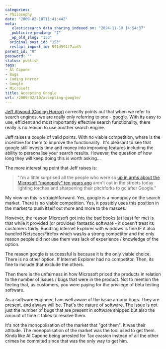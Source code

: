 ```yaml
---
categories:
- Philosophy
date: "2009-02-10T11:41:44Z"
meta:
  _elasticsearch_data_sharing_indexed_on: "2024-11-18 14:54:37"
  _publicize_pending: "1"
  _wp_old_slug: "153"
  original_post_id: "153"
  restapi_import_id: 591d994f7aad5
parent_id: "0"
password: ""
status: publish
tags:
- Al Capone
- Bugs
- Coding Horror
- Google
- Microsoft
title: Accepting Google
url: /2009/02/10/accepting-google/
---
```


[Jeff Atwood (Coding Horror)](http://www.codinghorror.com/blog/archives/001224.html "Google monoculture")
correctly points out that when we refer to search engines, we are really only
referring to one - [google](http://www.google.co.uk "Google"). With its easy to
use, efficient and most importantly effective search functionality, there really
is no reason to use another search engine.

Jeff raises a couple of valid points. With no viable competition, where is the
incentive for them to improve the functionality.  It's pleasant to see that
google still invests time and money into improving features including the
ability to personalise your search results. However, the question of how long
they will keep doing this is worth asking...

The more interesting point that Jeff raises is:

> "I'm a little surprised all the people who were so
> [up in arms about the Microsoft "monopoly" ten years ago](http://en.wikipedia.org/wiki/United_States_v._Microsoft)
> aren't out in the streets today lighting torches and sharpening their
> pitchforks to go after Google."

<!--more-->

My view on this is straightforward. Yes, google is a monopoly on the search
market. There is no viable competition. Yes, it possibly uses this position in
the market to push itself out more and more to the masses.

However, the reason Microsoft got into the bad books (at least for me) is that
while it provided (or provides) fantastic software - it doesn't treat its
customers fairly. Bundling Internet Explorer with windows is fine IF it also
bundled Netscape/Firefox which was/is a strong competitor and the only reason
people did not use them was lack of experience / knowledge of the option.

The reason google is successful is because it is the only viable choice. There
is no other option. If Internet Explorer had no competitor. Then, its fine to
include that exclude the others.

Then there is the unfairness in how Microsoft priced the products in relation to
the number of issues / bugs that were in the product. Not to mention the feeling
that, as customers, you were paying for the privilege of beta testing software.

As a software engineer, I am well aware of the issue around bugs. They are
present, and always will be. That's the nature of software. The issue is not
just the number of bugs that are present in software shipped but also the amount
of time it takes to resolve them.

It's not the monopolisation of the market that "got them". It was their
attitude. The monopolisation of the market was the tool used to get them. Kinda
like Al Capone being arrested for Tax evasion instead of all the other crimes he
commited since that was the only way to get him.
